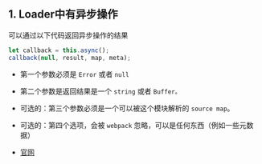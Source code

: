 ## 1. Loader中有异步操作
可以通过以下代码返回异步操作的结果
```js
let callback = this.async();
callback(null, result, map, meta);
```
- 第一个参数必须是 `Error` 或者 `null`
- 第二个参数是返回结果是一个 `string` 或者 `Buffer。`
- 可选的：第三个参数必须是一个可以被这个模块解析的 `source map`。
- 可选的：第四个选项，会被 `webpack` 忽略，可以是任何东西（例如一些元数据）

- [官网](https://www.webpackjs.com/api/loaders/#this-callback)
